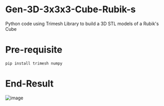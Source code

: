 # Gen-3D-3x3x3-Cube-Rubik-s
Python code using Trimesh Library to build a 3D STL models of a Rubik's Cube

# Pre-requisite

`pip install trimesh numpy`

# End-Result

![image](https://github.com/rm511130/Gen-3D-3x3x3-Cube-Rubik-s/assets/11321060/108a8aa9-c615-4604-b52d-c8eb7e638a50)
